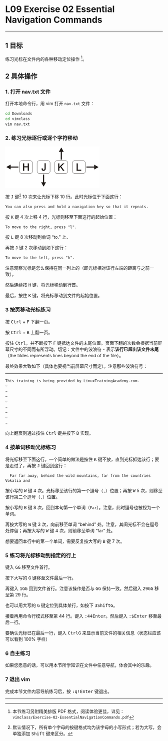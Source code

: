 # L09 Exercise 02 Essential Navigation Commands
---



## 1 目标

练习光标在文件内的各种移动定位操作 [^1]。



## 2 具体操作

### 1. 打开 nav.txt 文件

打开本地命令行，用 vim 打开 `nav.txt` 文件：

```bash
cd Downloads
cd vimclass
vim nav.txt
```



### 2. 练习光标逐行或逐个字符移动

![vim direction keys](../assets/9-1.png)

按 <kbd>J</kbd> 键[^2] 10 次来让光标下移 10 行。此时光标位于下面这行：

```markdown
You can also press and hold a navigation key so that it repeats.
```

按 <kbd>K</kbd> 键 4 次上移 4 行，光标则移至下面这行的起始位置：

```markdown
To move to the right, press "l".
```

按 <kbd>L</kbd> 键 8 次移动到单词 “to.” 上、

再按 <kbd>J</kbd> 键 2 次移动到如下这行：

```markdown
To move to the left, press "h".
```

注意观察光标是怎么保持在同一列上的（即光标相对该行左端的距离与之前一致）。

然后连续按 <kbd>H</kbd> 键，将光标移动到行首。

最后，按住 <kbd>K</kbd> 键，将光标移动到文件的起始位置。



### 3 按页移动光标练习

按 <kbd>Ctrl</kbd> + <kbd>F</kbd> 下翻一页。

按 <kbd>Ctrl</kbd> + <kbd>B</kbd> 上翻一页。

按住 <kbd>Ctrl</kbd>，并不断按下 <kbd>F</kbd> 键抵达文件的末尾位置。页面下翻的次数会根据当前屏幕尺寸的不同而有所浮动。切记：文件中的波浪符 `~` 表示**该行已超出该文件末尾**（the tildes represents lines beyond the end of the file）。

最终效果大致如下（具体也要视当前屏幕尺寸而定）。注意那些波浪符号：

****

```bash
This training is being provided by LinuxTrainingAcademy.com.
~
~
~
~
~
~
~
~
```

向上翻页则通过按住 <kbd>Ctrl</kbd> 键并按下 <kbd>B</kbd> 实现。



### 4 按单词移动光标练习

将光标移至下面这行。一个简单的做法是按住 <kbd>K</kbd> 键不放，直到光标抵达该行；要是走过了，再按 <kbd>J</kbd> 键回到这行：

```
  Far far away, behind the wild mountains, far from the countries Vokalia and
```

按小写的 <kbd>W</kbd> 键 4 次。光标移至该行的第一个逗号（`,`）位置；再按 <kbd>W</kbd> 5 次，则移至该行第二个逗号（`,`）位置。

按小写的 <kbd>B</kbd> 键 8 次，回到本句第一个单词（`Far`）。注意，此时逗号也被视为一个单词。

再按大写的 <kbd>W</kbd> 键 3 次，向前移至单词 “behind” 处。注意，其间光标不会在逗号处停留；再按大写的 <kbd>W</kbd> 键 4 次，则前移至单词 “far” 处。

想要返回本行中的第一个单词，需要反复按大写的 <kbd>B</kbd> 键 7 次。



### 5 练习将光标移动到指定的行上

键入 <kbd>G</kbd><kbd>G</kbd> 移至文件首行。

按下大写的 <kbd>G</kbd> 键移至文件最后一行。

再键入 <kbd>1</kbd><kbd>GG</kbd> 回到文件首行。注意该操作是否与 <kbd>GG</kbd> 保持一致。然后键入 <kbd>29</kbd><kbd>GG</kbd> 移至第 29 行。

也可以用大写的 <kbd>G</kbd> 键定位到具体某行，如按下 <kbd>3</kbd><kbd>Shift</kbd><kbd>G</kbd>。

接着再用命令行模式移至第 44 行。键入 <kbd>:</kbd><kbd>44</kbd><kbd>Enter</kbd>。然后键入 <kbd>:</kbd><kbd>$</kbd><kbd>Enter</kbd> 移至最后一行。

要确认光标已在最后一行，键入 <kbd>Ctrl</kbd><kbd>G</kbd> 来显示当前文件的相关信息（状态栏应该可以看到 100% 字样）





### 6 自主练习

如果您愿意的话，可以用本节所学知识在文件中任意导航，体会其中的乐趣。



### 7 退出 vim

完成本节文件内容导航练习后，按 <kbd>:q!</kbd><kbd>Enter</kbd> 键退出。




---

[^1]: 本节练习另附精美排版 PDF 格式，阅读体验更佳，详见：`vimclass/Exercise-02-EssentialNavigationCommands.pdf`

[^2]: 默认情况下，所有单个字母的按键格式均为该字母的小写形式；若为大写，会单独添加 <kbd>Shift</kbd> 键来区分。
